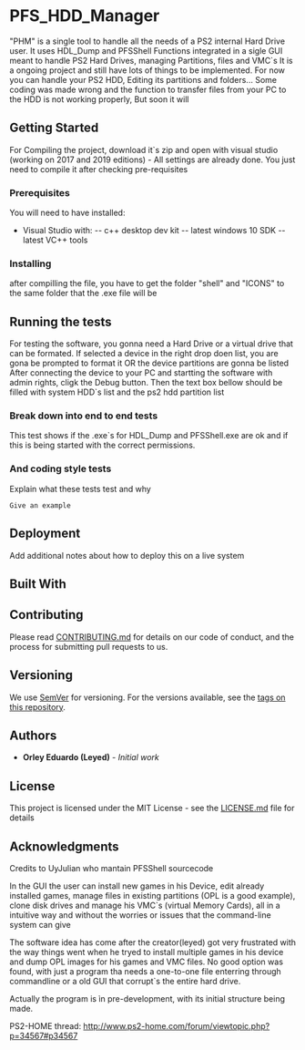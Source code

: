 


# PFS_HDD_Manager

"PHM" is a single tool to handle all the needs of a PS2 internal Hard Drive user. It uses HDL_Dump and PFSShell Functions integrated in a sigle GUI meant to handle PS2 Hard Drives, managing Partitions, files and VMC`s
It is a ongoing project and still have lots of things to be implemented.
For now you can handle your PS2 HDD, Editing its partitions and folders... Some coding was made wrong and the function to transfer files from your PC to the HDD is not working properly, But soon it will

## Getting Started

For Compiling the project, download it`s zip and open with visual studio (working on 2017 and 2019 editions) - All settings are already done. You just need to compile it after checking pre-requisites

### Prerequisites

You will need to have installed:
- Visual Studio with:
-- c++ desktop dev kit
-- latest windows 10 SDK
-- latest VC++ tools

### Installing

after compilling the file, you have to get the folder "shell" and "ICONS" to the same folder that the .exe file will be

## Running the tests

For testing the software, you gonna need a Hard Drive or a virtual drive that can be formated.
If selected a device in the right drop doen list, you are gona be prompted to format it OR the device partitions are gonna be listed
After connecting the device to your PC and startting the software with admin rights, cligk the Debug button. Then the text box bellow should be filled with system HDD`s list and the ps2 hdd partition list

### Break down into end to end tests

This test shows if the .exe`s for HDL_Dump and PFSShell.exe are ok and if this is being started with the correct permissions.

### And coding style tests

Explain what these tests test and why

```
Give an example
```

## Deployment

Add additional notes about how to deploy this on a live system

## Built With


## Contributing

Please read [CONTRIBUTING.md](https://gist.github.com/PurpleBooth/b24679402957c63ec426) for details on our code of conduct, and the process for submitting pull requests to us.

## Versioning

We use [SemVer](http://semver.org/) for versioning. For the versions available, see the [tags on this repository](https://github.com/your/project/tags). 

## Authors

* **Orley Eduardo (Leyed)** - *Initial work*

## License

This project is licensed under the MIT License - see the [LICENSE.md](LICENSE.md) file for details

## Acknowledgments
Credits to UyJulian who mantain PFSShell sourcecode




In the GUI the user can install new games in his Device, edit already installed games, manage files in existing partitions (OPL is a good example), clone disk drives and manage his VMC`s (virtual Memory Cards), all in a intuitive way and without the worries or issues that the command-line system can give

The software idea has come after the creator(leyed) got very frustrated with the way things went when he tryed to install multiple games in his device and dump OPL images for his games and VMC files. No good option was found, with just a program tha needs a one-to-one file enterring through commandline or a old GUI that corrupt`s the entire hard drive.

Actually the program is ìn pre-development, with its initial structure being made.

PS2-HOME thread: http://www.ps2-home.com/forum/viewtopic.php?p=34567#p34567
